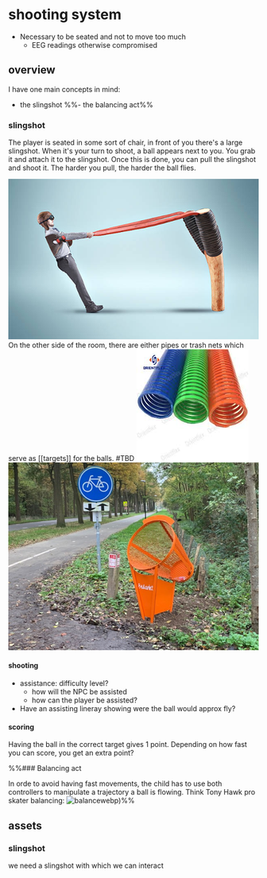 # shooting system

-   Necessary to be seated and not to move too much 
	-   EEG readings otherwise compromised
## overview

I have one main concepts in mind: 
- the slingshot
%%- the balancing act%%

### slingshot

The player is seated in some sort of chair, in front of you there's a large slingshot.
When it's your turn to shoot, a ball appears next to you. You grab it and attach it to the slingshot. 
Once this is done, you can pull the slingshot and shoot it. The harder you pull, the harder the ball flies.

![slingshot](./imgs/slingshot.jpg)
On the other side of the room, there are either pipes or trash nets which serve as [[targets]] for the balls. #TBD
![pipes](./imgs/pipes.jpeg) ![buckets](./imgs/blikvanger.jpg)

#### shooting
- assistance: difficulty level?
	- how will the NPC be assisted
	- how can the player be assisted?
- Have an assisting lineray showing were the ball would approx fly?

#### scoring
Having the ball in the correct target gives 1 point.
Depending on how fast you can score, you get an extra point?

%%### Balancing act

In orde to avoid having fast movements, the child has to use both controllers to manipulate a trajectory a ball is flowing. Think Tony Hawk pro skater balancing:
![balance](balance.webp)webp)%%


## assets

### slingshot

we need a slingshot with which we can interact

###